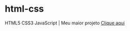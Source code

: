 # html-css
 HTML5 CSS3 JavaScript | 
 Meu maior projeto
 <a href="https://github.com/MatheusPohren/html-css/tree/main/HostCode/index.html">Clique aqui<a>
